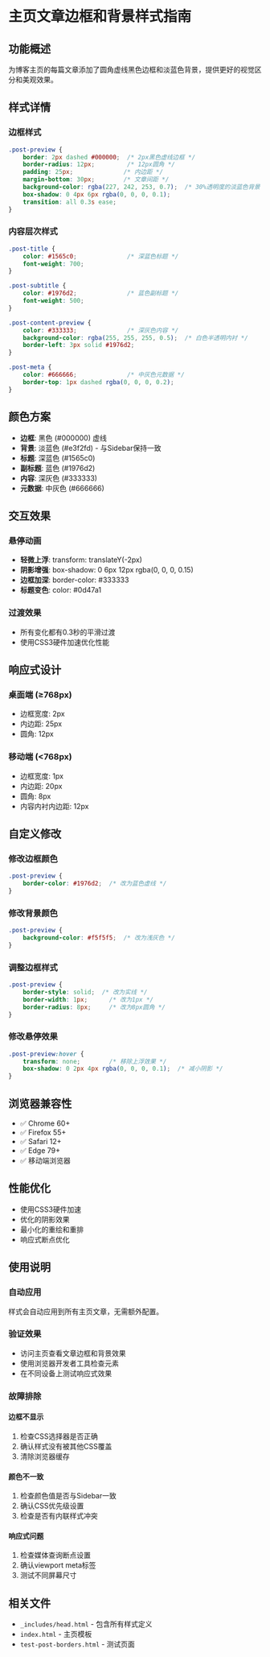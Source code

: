 # 主页文章边框和背景样式指南

## 功能概述

为博客主页的每篇文章添加了圆角虚线黑色边框和淡蓝色背景，提供更好的视觉区分和美观效果。

## 样式详情

### 边框样式
```css
.post-preview {
    border: 2px dashed #000000;  /* 2px黑色虚线边框 */
    border-radius: 12px;         /* 12px圆角 */
    padding: 25px;              /* 内边距 */
    margin-bottom: 30px;        /* 文章间距 */
    background-color: rgba(227, 242, 253, 0.7);  /* 30%透明度的淡蓝色背景 */
    box-shadow: 0 4px 6px rgba(0, 0, 0, 0.1);
    transition: all 0.3s ease;
}
```

### 内容层次样式
```css
.post-title {
    color: #1565c0;              /* 深蓝色标题 */
    font-weight: 700;
}

.post-subtitle {
    color: #1976d2;              /* 蓝色副标题 */
    font-weight: 500;
}

.post-content-preview {
    color: #333333;              /* 深灰色内容 */
    background-color: rgba(255, 255, 255, 0.5);  /* 白色半透明内衬 */
    border-left: 3px solid #1976d2;
}

.post-meta {
    color: #666666;              /* 中灰色元数据 */
    border-top: 1px dashed rgba(0, 0, 0, 0.2);
}
```

## 颜色方案

- **边框**: 黑色 (#000000) 虚线
- **背景**: 淡蓝色 (#e3f2fd) - 与Sidebar保持一致
- **标题**: 深蓝色 (#1565c0)
- **副标题**: 蓝色 (#1976d2)
- **内容**: 深灰色 (#333333)
- **元数据**: 中灰色 (#666666)

## 交互效果

### 悬停动画
- **轻微上浮**: transform: translateY(-2px)
- **阴影增强**: box-shadow: 0 6px 12px rgba(0, 0, 0, 0.15)
- **边框加深**: border-color: #333333
- **标题变色**: color: #0d47a1

### 过渡效果
- 所有变化都有0.3秒的平滑过渡
- 使用CSS3硬件加速优化性能

## 响应式设计

### 桌面端 (≥768px)
- 边框宽度: 2px
- 内边距: 25px
- 圆角: 12px

### 移动端 (<768px)
- 边框宽度: 1px
- 内边距: 20px
- 圆角: 8px
- 内容内衬内边距: 12px

## 自定义修改

### 修改边框颜色
```css
.post-preview {
    border-color: #1976d2;  /* 改为蓝色虚线 */
}
```

### 修改背景颜色
```css
.post-preview {
    background-color: #f5f5f5;  /* 改为浅灰色 */
}
```

### 调整边框样式
```css
.post-preview {
    border-style: solid;  /* 改为实线 */
    border-width: 1px;      /* 改为1px */
    border-radius: 8px;     /* 改为8px圆角 */
}
```

### 修改悬停效果
```css
.post-preview:hover {
    transform: none;        /* 移除上浮效果 */
    box-shadow: 0 2px 4px rgba(0, 0, 0, 0.1);  /* 减小阴影 */
}
```

## 浏览器兼容性

- ✅ Chrome 60+
- ✅ Firefox 55+
- ✅ Safari 12+
- ✅ Edge 79+
- ✅ 移动端浏览器

## 性能优化

- 使用CSS3硬件加速
- 优化的阴影效果
- 最小化的重绘和重排
- 响应式断点优化

## 使用说明

### 自动应用
样式会自动应用到所有主页文章，无需额外配置。

### 验证效果
- 访问主页查看文章边框和背景效果
- 使用浏览器开发者工具检查元素
- 在不同设备上测试响应式效果

### 故障排除

#### 边框不显示
1. 检查CSS选择器是否正确
2. 确认样式没有被其他CSS覆盖
3. 清除浏览器缓存

#### 颜色不一致
1. 检查颜色值是否与Sidebar一致
2. 确认CSS优先级设置
3. 检查是否有内联样式冲突

#### 响应式问题
1. 检查媒体查询断点设置
2. 确认viewport meta标签
3. 测试不同屏幕尺寸

## 相关文件

- `_includes/head.html` - 包含所有样式定义
- `index.html` - 主页模板
- `test-post-borders.html` - 测试页面